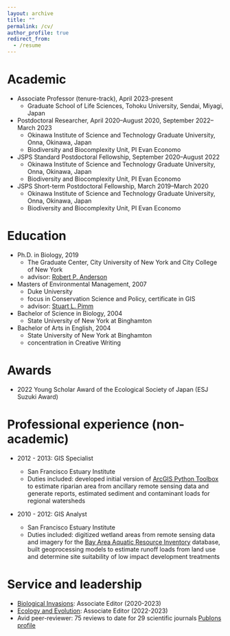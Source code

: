 ```yaml
---
layout: archive
title: ""
permalink: /cv/
author_profile: true
redirect_from:
  - /resume
---
```


Academic
======
* Associate Professor (tenure-track), April 2023-present
  * Graduate School of Life Sciences, Tohoku University, Sendai, Miyagi, Japan
* Postdoctoral Researcher, April 2020–August 2020, September 2022–March 2023
  * Okinawa Institute of Science and Technology Graduate University, Onna, Okinawa, Japan
  * Biodiversity and Biocomplexity Unit, PI Evan Economo
* JSPS Standard Postdoctoral Fellowship, September 2020–August 2022
  * Okinawa Institute of Science and Technology Graduate University, Onna, Okinawa, Japan
  * Biodiversity and Biocomplexity Unit, PI Evan Economo
* JSPS Short-term Postdoctoral Fellowship, March 2019–March 2020
  * Okinawa Institute of Science and Technology Graduate University, Onna, Okinawa, Japan
  * Biodiversity and Biocomplexity Unit, PI Evan Economo
  
Education
======
* Ph.D. in Biology, 2019
  * The Graduate Center, City University of New York and City College of New York
  * advisor: [Robert P. Anderson](https://www.andersonlab.ccny.cuny.edu/)
* Masters of Environmental Management, 2007
  * Duke University
  * focus in Conservation Science and Policy, certificate in GIS
  * advisor: [Stuart L. Pimm](https://nicholas.duke.edu/people/faculty/pimm)
* Bachelor of Science in Biology, 2004
  * State University of New York at Binghamton
* Bachelor of Arts in English, 2004
  * State University of New York at Binghamton
  * concentration in Creative Writing

Awards
======
* 2022 Young Scholar Award of the Ecological Society of Japan (ESJ Suzuki Award)

Professional experience (non-academic)
======
* 2012 - 2013: GIS Specialist
  * San Francisco Estuary Institute
  * Duties included: developed initial version of [ArcGIS Python Toolbox](https://www.sfei.org/projects/ripzet) to estimate riparian area from ancillary remote sensing data and generate reports, estimated sediment and contaminant loads for regional watersheds

* 2010 - 2012: GIS Analyst
  * San Francisco Estuary Institute
  * Duties included: digitized wetland areas from remote sensing data and imagery for the [Bay Area Aquatic Resource Inventory](https://www.sfei.org/BAARI) database, built geoprocessing models to estimate runoff loads from land use and determine site suitability of low impact development treatments
  
  
Service and leadership
======
* [Biological Invasions](https://www.springer.com/journal/10530): Associate Editor (2020-2023)
* [Ecology and Evolution](https://onlinelibrary.wiley.com/journal/20457758): Associate Editor (2022-2023)
* Avid peer-reviewer: 75 reviews to date for 29 scientific journals [Publons profile](https://publons.com/researcher/1218967/jamie-m-kass/)
